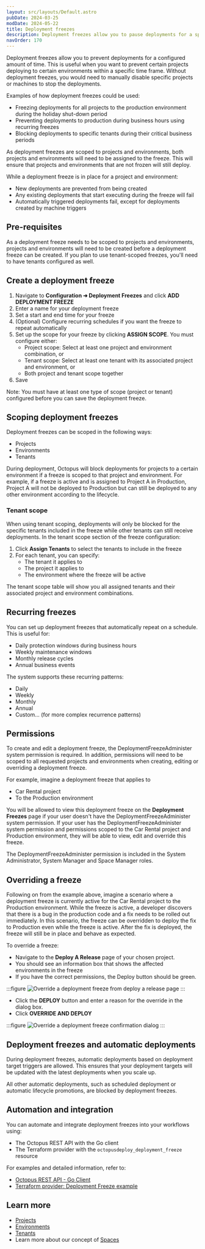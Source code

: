 ```yaml
---
layout: src/layouts/Default.astro
pubDate: 2024-03-25
modDate: 2024-05-22
title: Deployment freezes
description: Deployment freezes allow you to pause deployments for a specified time range
navOrder: 170
---
```


Deployment freezes allow you to prevent deployments for a configured amount of time. This is useful when you want to prevent certain projects deploying to certain environments within a specific time frame. Without deployment freezes, you would need to manually disable specific projects or machines to stop the deployments. 

Examples of how deployment freezes could be used:

- Freezing deployments for all projects to the production environment during the holiday shut-down period
- Preventing deployments to production during business hours using recurring freezes
- Blocking deployments to specific tenants during their critical business periods

As deployment freezes are scoped to projects and environments, both projects and environments will need to be assigned to the freeze. This will ensure that projects and environments that are not frozen will still deploy.

While a deployment freeze is in place for a project and environment:
- New deployments are prevented from being created
- Any existing deployments that start executing during the freeze will fail
- Automatically triggered deployments fail, except for deployments created by machine triggers


## Pre-requisites
As a deployment freeze needs to be scoped to projects and environments, projects and environments will need to be created before a deployment freeze can be created. If you plan to use tenant-scoped freezes, you'll need to have tenants configured as well.


## Create a deployment freeze
1. Navigate to **Configuration ➜ Deployment Freezes** and click **ADD DEPLOYMENT FREEZE**
2. Enter a name for your deployment freeze
3. Set a start and end time for your freeze
4. (Optional) Configure recurring schedules if you want the freeze to repeat automatically
5. Set up the scope for your freeze by clicking **ASSIGN SCOPE**. You must configure either:
   - Project scope: Select at least one project and environment combination, or
   - Tenant scope: Select at least one tenant with its associated project and environment, or
   - Both project and tenant scope together
6. Save

Note: You must have at least one type of scope (project or tenant) configured before you can save the deployment freeze.


## Scoping deployment freezes
Deployment freezes can be scoped in the following ways:
- Projects
- Environments
- Tenants

During deployment, Octopus will block deployments for projects to a certain environment if a freeze is scoped to that project and environment. For example, if a freeze is active and is assigned to Project A in Production, Project A will not be deployed to Production but can still be deployed to any other environment according to the lifecycle.

### Tenant scope
When using tenant scoping, deployments will only be blocked for the specific tenants included in the freeze while other tenants can still receive deployments. In the tenant scope section of the freeze configuration:

1. Click **Assign Tenants** to select the tenants to include in the freeze
2. For each tenant, you can specify:
   - The tenant it applies to
   - The project it applies to
   - The environment where the freeze will be active

The tenant scope table will show you all assigned tenants and their associated project and environment combinations.

## Recurring freezes
You can set up deployment freezes that automatically repeat on a schedule. This is useful for:
- Daily protection windows during business hours
- Weekly maintenance windows
- Monthly release cycles
- Annual business events

The system supports these recurring patterns:
- Daily
- Weekly
- Monthly
- Annual
- Custom... (for more complex recurrence patterns)

## Permissions
To create and edit a deployment freeze, the DeploymentFreezeAdminister system permission is required. In addition, permissions will need to be scoped to all requested projects and environments when creating, editing or overriding a deployment freeze.

For example, imagine a deployment freeze that applies to
* Car Rental project 
* To the Production environment 

You will be allowed to view this deployment freeze on the **Deployment Freezes** page if your user doesn't have the DeploymentFreezeAdminister system permission. If your user has the DeploymentFreezeAdminister system permission and permissions scoped to the Car Rental project and Production environment, they will be able to view, edit and override this freeze.

The DeploymentFreezeAdminister permission is included in the System Administrator, System Manager and Space Manager roles.

## Overriding a freeze
Following on from the example above, imagine a scenario where a deployment freeze is currently active for the Car Rental project to the Production environment. While the freeze is active, a developer discovers that there is a bug in the production code and a fix needs to be rolled out immediately. In this scenario, the freeze can be overridden to deploy the fix to Production even while the freeze is active. After the fix is deployed, the freeze will still be in place and behave as expected. 

To override a freeze:
- Navigate to the **Deploy A Release** page of your chosen project.
- You should see an information box that shows the affected environments in the freeze
- If you have the correct permissions, the Deploy button should be green.

:::figure
![Override a deployment freeze from deploy a release page](/docs/deployments/deployment-freeze-override.png)
:::

- Click the **DEPLOY** button and enter a reason for the override in the dialog box.
- Click **OVERRIDE AND DEPLOY**

:::figure
![Override a deployment freeze confirmation dialog](/docs/deployments/deployment-freeze-override-dialog-confirm.png)
:::

## Deployment freezes and automatic deployments
During deployment freezes, automatic deployments based on deployment target triggers are allowed. This ensures that your deployment targets will be updated with the latest deployments when you scale up.

All other automatic deployments, such as scheduled deployment or automatic lifecycle promotions, are blocked by deployment freezes.

## Automation and integration
You can automate and integrate deployment freezes into your workflows using:
- The Octopus REST API with the Go client
- The Terraform provider with the `octopusdeploy_deployment_freeze` resource

For examples and detailed information, refer to:
- [Octopus REST API - Go Client](https://github.com/OctopusDeploy/go-octopusdeploy)
- [Terraform provider: Deployment Freeze example](https://github.com/OctopusDeployLabs/terraform-provider-octopusdeploy/tree/main/examples/resources/octopusdeploy_deployment_freeze)

## Learn more

- [Projects](/docs/projects/)
- [Environments](/docs/infrastructure/environments)
- [Tenants](/docs/tenants)
- Learn more about our concept of [Spaces](/docs/administration/spaces)
